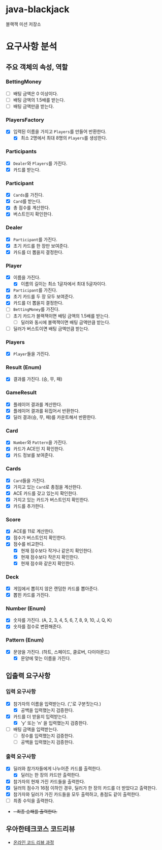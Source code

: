 # java-blackjack

블랙잭 미션 저장소

# 요구사항 분석
## 주요 객체의 속성, 역할

### BettingMoney
- [ ] 배팅 금액은 0 이상이다.
- [ ] 배팅 금액의 1.5배를 받는다.
- [ ] 배팅 금액만큼 받는다.

### PlayersFactory
- [x] 입력된 이름을 가지고 `Players`를 만들어 반환한다.
  - [x] 최소 2명에서 최대 8명의 `Players`를 생성한다.

### Participants
- [x] `Dealer`와 `Players`를 가진다.
- [x] 카드를 받는다.

### Participant
- [x] `Cards`를 가진다.
- [x] `Card`를 받는다.
- [x] 총 점수를 계산한다.
- [x] 버스트인지 확인한다.

### Dealer
- [x] `Participant`를 가진다.
- [x] 초기 카드를 한 장만 보여준다.
- [x] 카드를 더 뽑을지 결정한다.

### Player
- [x] 이름을 가진다.
  - [x] 이름의 길이는 최소 1글자에서 최대 5글자이다.
- [x] `Participant`를 가진다.
- [x] 초기 카드를 두 장 모두 보여준다.
- [x] 카드를 더 뽑을지 결정한다.
- [ ] `BettingMoney`를 가진다.
- [ ] 초기 카드가 블랙잭이면 배팅 금액의 1.5배를 받는다.
  - [ ] 딜러와 동시에 블랙잭이면 배팅 금액만큼 받는다.
- [ ] 딜러가 버스트이면 배팅 금액만큼 받는다. 

### Players
- [x] `Player`들을 가진다.

### Result (Enum)
- [x] 결과를 가진다. (승, 무, 패)

### GameResult
- [x] 플레이어 결과를 계산한다.
- [x] 플레이어 결과를 뒤집어서 반환한다.
- [x] 딜러 결과(승, 무, 패)를 카운트해서 반환한다.

### Card
- [x] `Number`와 `Pattern`을 가진다.
- [x] 카드가 ACE인 지 확인한다.
- [x] 카드 정보를 보여준다.

### Cards
- [x] `Card`들을 가진다.
- [x] 가지고 있는 `Card`로 총점을 계산한다.
- [x] ACE 카드를 갖고 있는지 확인한다.
- [x] 가지고 있는 카드가 버스트인지 확인한다.
- [x] 카드를 추가한다.

### Score
- [x] ACE를 11로 계산한다.
- [x] 점수가 버스트인지 확인한다.
- [x] 점수를 비교한다.
  - [x] 현재 점수보다 작거나 같은지 확인한다.
  - [x] 현재 점수보다 작은지 확인한다.
  - [x] 현재 점수와 같은지 확인한다. 

### Deck
- [x] 게임에서 뽑히지 않은 랜덤한 카드를 뽑아준다.
- [x] 뽑힌 카드를 가진다.

### Number (Enum)
- [x] 숫자를 가진다. (A, 2, 3, 4, 5, 6, 7, 8, 9, 10, J, Q, K)
- [x] 숫자를 점수로 변환해준다.

### Pattern (Enum)
- [x] 문양을 가진다. (하트, 스페이드, 클로버, 다이아몬드)
  - [x] 문양에 맞는 이름을 가진다.

## 입출력 요구사항
### 입력 요구사항
- [x] 참가자의 이름을 입력받는다. (','로 구분짓는다.)
  - [x] 공백을 입력했는지 검증한다.
- [x] 카드를 더 받을지 입력받는다.
  - [x] 'y' 또는 'n' 을 입력했는지 검증한다.
- [ ] 배팅 금액을 입력받는다.
  - [ ] 정수를 입력했는지 검증한다.
  - [ ] 공백을 입력했는지 검증한다.

### 출력 요구사항
- [x] 딜러와 참가자들에게 나누어준 카드를 출력한다.
  - [x] 딜러는 한 장의 카드만 출력한다.
- [x] 참가자의 현재 가진 카드들을 출력한다.
- [x] 딜러의 점수가 16점 이하인 경우, 딜러가 한 장의 카드를 더 받았다고 출력한다.
- [x] 참가자와 딜러가 가진 카드들을 모두 출력하고, 총점도 같이 출력한다.
- [ ] 최종 수익을 출력한다. 
- ~~- 최종 승패를 출력한다.~~

## 우아한테크코스 코드리뷰

- [온라인 코드 리뷰 과정](https://github.com/woowacourse/woowacourse-docs/blob/master/maincourse/README.md)

